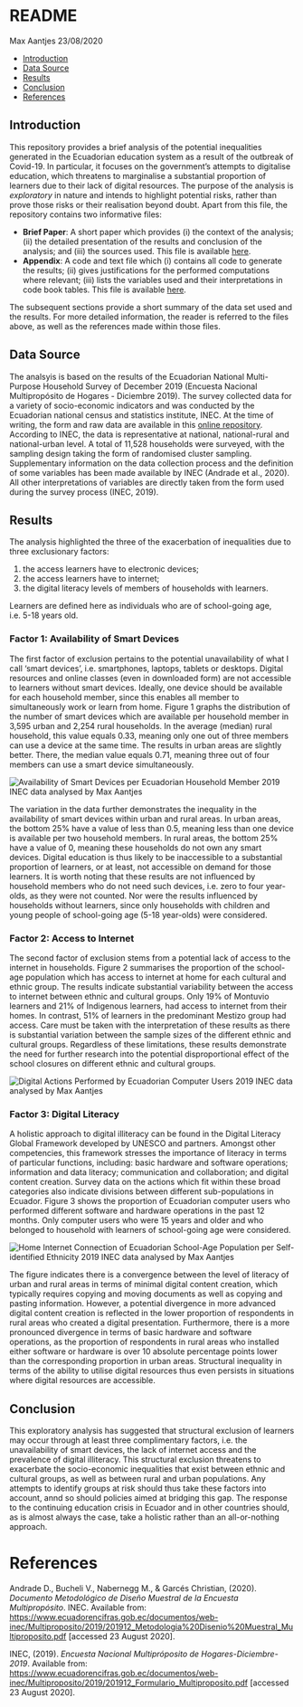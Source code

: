 README
================
Max Aantjes
23/08/2020

  - [Introduction](#introduction)
  - [Data Source](#data-source)
  - [Results](#results)
  - [Conclusion](#conclusion)
  - [References](#references)

## Introduction

This repository provides a brief analysis of the potential inequalities
generated in the Ecuadorian education system as a result of the outbreak
of Covid-19. In particular, it focuses on the government’s attempts to
digitalise education, which threatens to marginalise a substantial
proportion of learners due to their lack of digital resources. The
purpose of the analysis is *exploratory* in nature and intends to
highlight potential risks, rather than prove those risks or their
realisation beyond doubt. Apart from this file, the repository contains
two informative files:

  - **Brief Paper**: A short paper which provides (i) the context of the
    analysis; (ii) the detailed presentation of the results and
    conclusion of the analysis; and (iii) the sources used. This file is
    available
    [here](https://github.com/MaxAantjes/Exp-Analysis-Exclusion-EDU-EC-COV19/blob/master/brief-paper.md).
  - **Appendix**: A code and text file which (i) contains all code to
    generate the results; (ii) gives justifications for the performed
    computations where relevant; (iii) lists the variables used and
    their interpretations in code book tables. This file is available
    [here](https://github.com/MaxAantjes/Exp-Analysis-Exclusion-EDU-EC-COV19/blob/master/appendix.md).

The subsequent sections provide a short summary of the data set used and
the results. For more detailed information, the reader is referred to
the files above, as well as the references made within those files.

## Data Source

The analsyis is based on the results of the Ecuadorian National
Multi-Purpose Household Survey of December 2019 (Encuesta Nacional
Multipropósito de Hogares - Diciembre 2019). The survey collected data
for a variety of socio-economic indicators and was conducted by the
Ecuadorian national census and statistics institute, INEC. At the time
of writing, the form and raw data are available in this [online
repository](https://www.ecuadorencifras.gob.ec/encuesta-nacional-multiproposito-de-hogares/).
According to INEC, the data is representative at national,
national-rural and national-urban level. A total of 11,528 households
were surveyed, with the sampling design taking the form of randomised
cluster sampling. Supplementary information on the data collection
process and the definition of some variables has been made available by
INEC (Andrade et al., 2020). All other interpretations of variables are
directly taken from the form used during the survey process (INEC,
2019).

## Results

The analysis highlighted the three of the exacerbation of inequalities
due to three exclusionary factors:

1)  the access learners have to electronic devices;  
2)  the access learners have to internet;  
3)  the digital literacy levels of members of households with learners.

Learners are defined here as individuals who are of school-going age,
i.e. 5-18 years old.

### Factor 1: Availability of Smart Devices

The first factor of exclusion pertains to the potential unavailability
of what I call ‘smart devices’, i.e. smartphones, laptops, tablets or
desktops. Digital resources and online classes (even in downloaded form)
are not accessible to learners without smart devices. Ideally, one
device should be available for each household member, since this enables
all member to simultaneously work or learn from home. Figure 1 graphs
the distribution of the number of smart devices which are available per
household member in 3,595 urban and 2,254 rural households. In the
average (median) rural household, this value equals 0.33, meaning only
one out of three members can use a device at the same time. The results
in urban areas are slightly better. There, the median value equals 0.71,
meaning three out of four members can use a smart device simultaneously.

![Availability of Smart Devices per Ecuadorian Household Member 2019
INEC data analysed by Max Aantjes](Figure_1.png)

The variation in the data further demonstrates the inequality in the
availability of smart devices within urban and rural areas. In urban
areas, the bottom 25% have a value of less than 0.5, meaning less than
one device is available per two household members. In rural areas, the
bottom 25% have a value of 0, meaning these households do not own any
smart devices. Digital education is thus likely to be inaccessible to a
substantial proportion of learners, or at least, not accessible on
demand for those learners. It is worth noting that these results are not
influenced by household members who do not need such devices, i.e. zero
to four year-olds, as they were not counted. Nor were the results
influenced by households without learners, since only households with
children and young people of school-going age (5-18 year-olds) were
considered.

### Factor 2: Access to Internet

The second factor of exclusion stems from a potential lack of access to
the internet in households. Figure 2 summarises the proportion of the
school-age population which has access to internet at home for each
cultural and ethnic group. The results indicate substantial variability
between the access to internet between ethnic and cultural groups. Only
19% of Montuvio learners and 21% of Indigenous learners, had access to
internet from their homes. In contrast, 51% of learners in the
predominant Mestizo group had access. Care must be taken with the
interpretation of these results as there is substantial variation
between the sample sizes of the different ethnic and cultural groups.
Regardless of these limitations, these results demonstrate the need for
further research into the potential disproportional effect of the school
closures on different ethnic and cultural groups.

![Digital Actions Performed by Ecuadorian Computer Users 2019 INEC data
analysed by Max Aantjes](Figure_2.png)

### Factor 3: Digital Literacy

A holistic approach to digital illiteracy can be found in the Digital
Literacy Global Framework developed by UNESCO and partners. Amongst
other competencies, this framework stresses the importance of literacy
in terms of particular functions, including: basic hardware and software
operations; information and data literacy; communication and
collaboration; and digital content creation. Survey data on the actions
which fit within these broad categories also indicate divisions between
different sub-populations in Ecuador. Figure 3 shows the proportion of
Ecuadorian computer users who performed different software and hardware
operations in the past 12 months. Only computer users who were 15 years
and older and who belonged to household with learners of school-going
age were considered.

![Home Internet Connection of Ecuadorian School-Age Population per
Self-identified Ethnicity 2019 INEC data analysed by Max
Aantjes](Figure_3.png)

The figure indicates there is a convergence between the level of
literacy of urban and rural areas in terms of minimal digital content
creation, which typically requires copying and moving documents as well
as copying and pasting information. However, a potential divergence in
more advanced digital content creation is reflected in the lower
proportion of respondents in rural areas who created a digital
presentation. Furthermore, there is a more pronounced divergence in
terms of basic hardware and software operations, as the proportion of
respondents in rural areas who installed either software or hardware is
over 10 absolute percentage points lower than the corresponding
proportion in urban areas. Structural inequality in terms of the ability
to utilise digital resources thus even persists in situations where
digital resources are accessible.

## Conclusion

This exploratory analysis has suggested that structural exclusion of
learners may occur through at least three complimentary factors,
i.e. the unavailability of smart devices, the lack of internet access
and the prevalence of digital illiteracy. This structural exclusion
threatens to exacerbate the socio-economic inequalities that exist
between ethnic and cultural groups, as well as between rural and urban
populations. Any attempts to identify groups at risk should thus take
these factors into account, annd so should policies aimed at bridging
this gap. The response to the continuing education crisis in Ecuador and
in other countries should, as is almost always the case, take a holistic
rather than an all-or-nothing approach.

# References

Andrade D., Bucheli V., Nabernegg M., & Garcés Christian, (2020).
*Documento Metodológico de Diseño Muestral de la Encuesta
Multipropósito*. INEC. Available from:
<https://www.ecuadorencifras.gob.ec/documentos/web-inec/Multiproposito/2019/201912_Metodologia%20Disenio%20Muestral_Multiproposito.pdf>
\[accessed 23 August 2020\].

INEC, (2019). *Encuesta Nacional Multipróposito de
Hogares-Diciembre-2019*. Available from:
<https://www.ecuadorencifras.gob.ec/documentos/web-inec/Multiproposito/2019/201912_Formulario_Multiproposito.pdf>
\[accessed 23 August 2020\].

